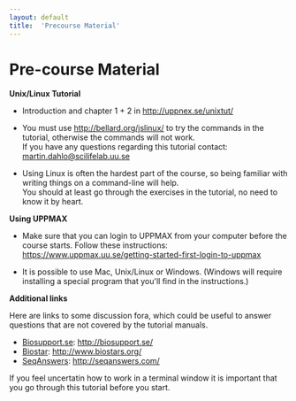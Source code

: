 ```yaml
---
layout: default
title:  'Precourse Material'
---
```


# Pre-course Material

**Unix/Linux Tutorial**

* Introduction and chapter 1 + 2 in http://uppnex.se/unixtut/

* You must use http://bellard.org/jslinux/ to try the commands in the tutorial, otherwise the commands will not work.  
If you have any questions regarding this tutorial contact: martin.dahlo@scilifelab.uu.se

* Using Linux is often the hardest part of the course, so being familiar with writing things on a command-line will help.  
You should at least go through the exercises in the tutorial, no need to know it by heart.

**Using UPPMAX**

* Make sure that you can login to UPPMAX from your computer before the course starts. Follow these instructions:  
https://www.uppmax.uu.se/getting-started-first-login-to-uppmax

* It is possible to use Mac, Unix/Linux or Windows. (Windows will require installing a special program that you'll find in the instructions.)

**Additional links**

Here are links to some discussion fora, which could be useful to answer questions that are not covered by the tutorial manuals.

* [Biosupport.se](http://biosupport.se/): http://biosupport.se/
* [Biostar](http://www.biostars.org/): http://www.biostars.org/
* [SeqAnswers](http://seqanswers.com/): http://seqanswers.com/ 

If you feel uncertatin how to work in a terminal window it is important that you go through this tutorial before you start.
 

